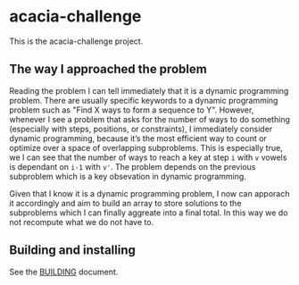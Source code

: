 # acacia-challenge

This is the acacia-challenge project.

## The way I approached the problem

Reading the problem I can tell immediately that it is a dynamic programming problem. There are usually specific keywords to a dynamic programming problem such as "Find X ways to form a sequence to Y". However, whenever I see a problem that asks for the number of ways to do something (especially with steps, positions, or constraints), I immediately consider dynamic programming, because it’s the most efficient way to count or optimize over a space of overlapping subproblems. This is especially true, we I can see that the number of ways to reach a key at step `i` with `v` vowels is dependant on `i-1` with `v'`. The problem depends on the previous subproblem which is a key obsevation in dynamic programming.

Given that I know it is a dynamic programming problem, I now can apporach it accordingly and aim to build an array to store solutions to the subproblems which I can finally aggreate into a final total. In this way we do not recompute what we do not have to.

## Building and installing

See the [BUILDING](BUILDING.md) document.
